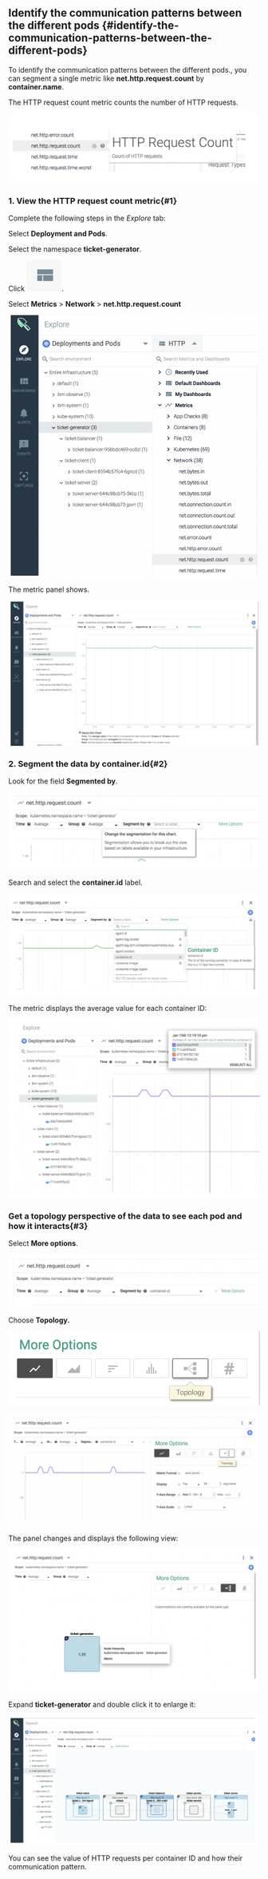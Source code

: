 ## Identify the communication patterns between the different pods {#identify-the-communication-patterns-between-the-different-pods}

To identify the communication patterns between the different pods., you can segment a single metric like **net.http.request.count** by **container.name**.

The HTTP request count metric counts the number of HTTP requests.

![](../images/sysdig_img41.png)

### 1. View the HTTP request count metric{#1}

Complete the following steps in the *Explore* tab:

Select **Deployment and Pods**.

Select the namespace **ticket-generator**.

Click ![](../images/sysdig_img33a.png).

Select **Metrics** &gt; **Network** &gt; **net.http.request.count**

![](../images/sysdig_img42.png)

The metric panel shows.

![](../images/sysdig_img43.png)

### 2. Segment the data by **container.id**{#2}

Look for the field **Segmented by**. 

![](../images/sysdig_img44.png)

Search and select the **container.id** label.

![](../images/sysdig_img45.png)

The metric displays the average value for each container ID:

![](../images/sysdig_img46.png)


### Get a topology perspective of the data to see each pod and how it interacts{#3}

Select **More options**.

![](../images/sysdig_img47.png)

Choose **Topology.**

![](../images/sysdig_img48a.png)

![](../images/sysdig_img48.png)

The panel changes and displays the following view:

![](../images/sysdig_img49.png)

Expand **ticket-generator** and double click it to enlarge it:

![](../images/sysdig_img50.png)

You can see the value of HTTP requests per container ID and how their communication pattern.
